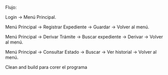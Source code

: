 Flujo:

Login → Menú Principal.

Menú Principal → Registrar Expediente → Guardar → Volver al menú.

Menú Principal → Derivar Trámite → Buscar expediente → Derivar → Volver al menú.

Menú Principal → Consultar Estado → Buscar → Ver historial → Volver al menú.

Clean and build para corer el programa 
